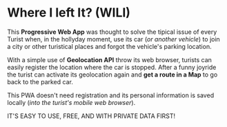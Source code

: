 # Where I left It? (WILI)

This **Progressive Web App** was thought to solve the tipical issue of every Turist when, in the hollyday moment, use its car (_or another vehicle_) to join a city or other turistical places and forgot the vehicle's parking location.

With a simple use of **Geolocation API** throw its web browser, turists can easily register the location where the car is stopped. After a funny joyride the turist can activate its geolocation again and **get a route in a Map** to go back to the parked car.

This PWA doesn't need registration and its personal information is saved locally (_into the turist's mobile web browser_).

IT'S EASY TO USE, FREE, AND WITH PRIVATE DATA FIRST!

